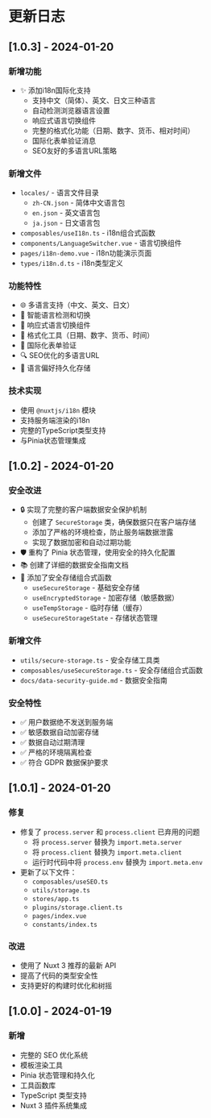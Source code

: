 # 更新日志

## [1.0.3] - 2024-01-20

### 新增功能
- ✨ 添加i18n国际化支持
  - 支持中文（简体）、英文、日文三种语言
  - 自动检测浏览器语言设置
  - 响应式语言切换组件
  - 完整的格式化功能（日期、数字、货币、相对时间）
  - 国际化表单验证消息
  - SEO友好的多语言URL策略

### 新增文件
- `locales/` - 语言文件目录
  - `zh-CN.json` - 简体中文语言包
  - `en.json` - 英文语言包
  - `ja.json` - 日文语言包
- `composables/useI18n.ts` - i18n组合式函数
- `components/LanguageSwitcher.vue` - 语言切换组件
- `pages/i18n-demo.vue` - i18n功能演示页面
- `types/i18n.d.ts` - i18n类型定义

### 功能特性
- 🌐 多语言支持（中文、英文、日文）
- 🔄 智能语言检测和切换
- 📱 响应式语言切换组件
- 🎨 格式化工具（日期、数字、货币、时间）
- 📝 国际化表单验证
- 🔍 SEO优化的多语言URL
- 💾 语言偏好持久化存储

### 技术实现
- 使用 `@nuxtjs/i18n` 模块
- 支持服务端渲染的i18n
- 完整的TypeScript类型支持
- 与Pinia状态管理集成

## [1.0.2] - 2024-01-20

### 安全改进
- 🔒 实现了完整的客户端数据安全保护机制
  - 创建了 `SecureStorage` 类，确保数据只在客户端存储
  - 添加了严格的环境检查，防止服务端数据泄露
  - 实现了数据加密和自动过期功能
- 🛡️ 重构了 Pinia 状态管理，使用安全的持久化配置
- 📚 创建了详细的数据安全指南文档
- 🔧 添加了安全存储组合式函数
  - `useSecureStorage` - 基础安全存储
  - `useEncryptedStorage` - 加密存储（敏感数据）
  - `useTempStorage` - 临时存储（缓存）
  - `useSecureStorageState` - 存储状态管理

### 新增文件
- `utils/secure-storage.ts` - 安全存储工具类
- `composables/useSecureStorage.ts` - 安全存储组合式函数
- `docs/data-security-guide.md` - 数据安全指南

### 安全特性
- ✅ 用户数据绝不发送到服务端
- ✅ 敏感数据自动加密存储
- ✅ 数据自动过期清理
- ✅ 严格的环境隔离检查
- ✅ 符合 GDPR 数据保护要求

## [1.0.1] - 2024-01-20

### 修复
- 修复了 `process.server` 和 `process.client` 已弃用的问题
  - 将 `process.server` 替换为 `import.meta.server`
  - 将 `process.client` 替换为 `import.meta.client`
  - 运行时代码中将 `process.env` 替换为 `import.meta.env`
- 更新了以下文件：
  - `composables/useSEO.ts`
  - `utils/storage.ts`
  - `stores/app.ts`
  - `plugins/storage.client.ts`
  - `pages/index.vue`
  - `constants/index.ts`

### 改进
- 使用了 Nuxt 3 推荐的最新 API
- 提高了代码的类型安全性
- 支持更好的构建时优化和树摇

## [1.0.0] - 2024-01-19

### 新增
- 完整的 SEO 优化系统
- 模板渲染工具
- Pinia 状态管理和持久化
- 工具函数库
- TypeScript 类型支持
- Nuxt 3 插件系统集成 